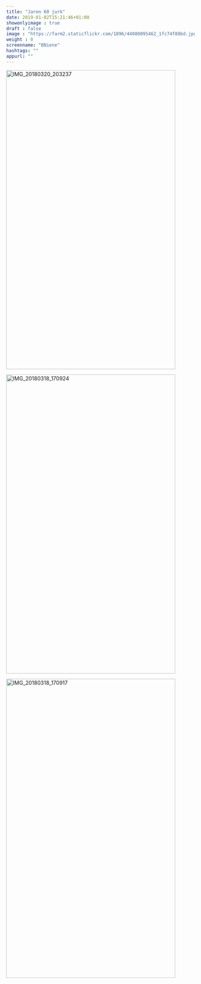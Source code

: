 ```yaml
---
title: "Jaren 60 jurk"
date: 2019-01-02T15:21:46+01:00
showonlyimage : true
draft : false
image : "https://farm2.staticflickr.com/1896/44080095462_1fc74f88bd.jpg"
weight : 0
screenname: "BNiene"
hashtags: ""
appurl: ""
---
```



<a data-flickr-embed="true"  href="https://www.flickr.com/photos/141950816@N04/44080100082/in/album-72157672472638318/" title="IMG_20180320_203237"><img src="https://farm2.staticflickr.com/1887/44080100082_d7cbb80a21_c.jpg" width="452" height="800" alt="IMG_20180320_203237"></a><script async src="//embedr.flickr.com/assets/client-code.js" charset="utf-8"></script>

<a data-flickr-embed="true"  href="https://www.flickr.com/photos/141950816@N04/30260784078/in/album-72157672472638318/" title="IMG_20180318_170924"><img src="https://farm2.staticflickr.com/1850/30260784078_e63d02a277_c.jpg" width="452" height="800" alt="IMG_20180318_170924"></a><script async src="//embedr.flickr.com/assets/client-code.js" charset="utf-8"></script>

<a data-flickr-embed="true"  href="https://www.flickr.com/photos/141950816@N04/44128766141/in/album-72157672472638318/" title="IMG_20180318_170917"><img src="https://farm2.staticflickr.com/1852/44128766141_27a4e1b7ea_c.jpg" width="452" height="800" alt="IMG_20180318_170917"></a><script async src="//embedr.flickr.com/assets/client-code.js" charset="utf-8"></script>